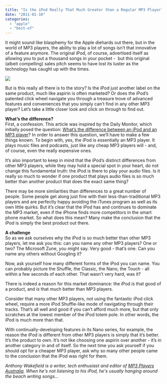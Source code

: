 ```yaml
---
title: "Is the iPod Really That Much Greater than a Regular MP3 Player?"
date: "2011-01-10"
categories: 
  - "apple"
  - "best-of"
---
```


It might sound like blasphemy for the Apple diehards out there, but in the world of MP3 players, the ability to play a lot of songs isn’t that innovative of a feature anymore. The original iPod, of course, advertised itself as allowing you to put a thousand songs in your pocket -  but this original (albeit compelling) sales pitch seems to have lost its luster as the technology has caught up with the times.  
  
[![](images/gold-ipod-shuffle.jpg)](http://mp3player.net.au/wp-content/uploads/2008/10/gold-ipod-shuffle.jpg)  
  
But is this really all there is to the story? Is the iPod just another label on the same product, much like aspirin is often marketed? Or does the iPod’s patented click wheel navigate you through a treasure trove of advanced features and conveniences that you simply can’t find in any other MP3 player? Let’s take a little closer look and click on through to find out.  
  
**What’s the difference?**  
First, a confession. This article was inspired by the Daily Monitor, which initially posed the question: [What’s the difference between an iPod and an MP3 player](http://www.monitor.co.ug/Magazines/Sunday%20Life/-/689856/1051584/-/2pepo/-/)? In order to answer this question, we’ll have to make a few things known. To begin with, yes, the iPod is essentially an MP3 player. It plays music files and podcasts, just like any cheap MP3 players will - and, of course, even the really expensive ones.  
  
It’s also important to keep in mind that the iPod’s distinct differences from other MP3 players, while they may hold a special spot in your heart, do not change this fundamental truth: the iPod is there to play your audio files. Is it really so much to wonder if one product that plays audio files is so much better than another product that does the exact same thing?  
  
There may be more similarities than differences to a great number of people. Some people get along just fine with their less-than-traditional MP3 players and are perfectly happy avoiding the iTunes program as well as its own little quirks. But it’s clear that the iPod has and continues to dominate the MP3 market, even if the iPhone finds more competitors in the smart phone market. So what does this mean? Many make the conclusion that the iPod is simply the best product out there.  
  
**A challenge**  
So as we ask ourselves why the iPod is so much better than other MP3 players, let me ask you this: can you name any other MP3 players? One or two? The Microsoft Zune, you might say. Very good - that’s one. Can you name any others without Googling it?  
  
Now, ask yourself how many different forms of the iPod you can name. You can probably picture the Shuffle, the Classic, the Nano, the Touch - all within a few seconds of each other. That wasn’t very hard, was it?  
  
There is indeed a reason for this market dominance: the iPod _is_ that good of a product, and _is_ that much better than MP3 players.  
  
Consider that many other MP3 players, not using the fantastic iPod click wheel, require a more iPod Shuffle-like mode of navigating through their tracks. That’s all well and good if you can’t afford much more, but that only scratches at the lowest member of the iPod totem pole. In other words, the iPod is much more than that.  
  
With continually-developing features in its Nano series, for example, the reason the iPod is different from other MP3 players is simply that it’s better. It’s the product to own. It’s not like choosing one aspirin over another - it’s in another category in and of itself. So the next time you ask yourself if you should opt for a cheaper MP3 player, ask why so many other people came to the conclusion that the iPod was right for them.  
  
_Anthony Wakefield is a writer, tech enthusiast and editor of_ [_MP3 Players Australia_](http://mp3player.net.au/)_. When he's not listening to his iPod, he's usually hanging around the beach writing songs..._

